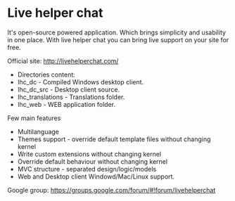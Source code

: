 Live helper chat
==============

It's open-source powered application. Which brings simplicity and usability in one place. With live helper chat you can bring live support on your site for free.

Official site:
http://livehelperchat.com/

 * Directories content:
  * lhc_dc - Compiled Windows desktop client.
  * lhc_dc_src - Desktop client source.
  * lhc_translations - Translations folder.
  * lhc_web - WEB application folder.

Few main features

 * Multilanguage
 * Themes support - override default template files without changing kernel
 * Write custom extensions without changing kernel
 * Override default behaviour without changing kernel
 * MVC structure - separated design/logic/models
 * Web and Desktop client Windowd/Mac/Linux support.

Google group:
https://groups.google.com/forum/#!forum/livehelperchat
